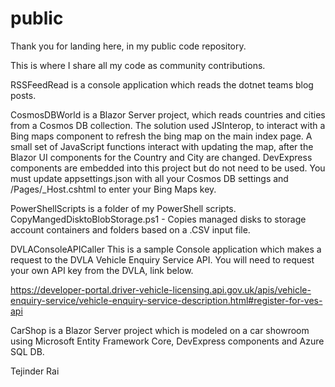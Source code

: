 # public
Thank you for landing here, in my public code repository.

This is where I share all my code as community contributions.

RSSFeedRead is a console application which reads the dotnet teams blog posts.

CosmosDBWorld is a Blazor Server project, which reads countries and cities from a Cosmos DB collection. The solution used JSInterop, to interact with a Bing maps component to refresh the bing map on the main index page. A small set of JavaScript functions interact with updating the map, after the Blazor UI components for the Country and City are changed. DevExpress components are embedded into this project but do not need to be used. You must update appsettings.json with all your Cosmos DB settings and /Pages/_Host.cshtml to enter your Bing Maps key.

PowerShellScripts is a folder of my PowerShell scripts.
CopyMangedDisktoBlobStorage.ps1 - Copies managed disks to storage account containers and folders based on a .CSV input file.

DVLAConsoleAPICaller
This is a sample Console application which makes a request to the DVLA Vehicle Enquiry Service API. You will need to request your own API key from the DVLA, link below.

https://developer-portal.driver-vehicle-licensing.api.gov.uk/apis/vehicle-enquiry-service/vehicle-enquiry-service-description.html#register-for-ves-api 

CarShop is a Blazor Server project which is modeled on a car showroom using Microsoft Entity Framework Core, DevExpress components and Azure SQL DB.

Tejinder Rai
